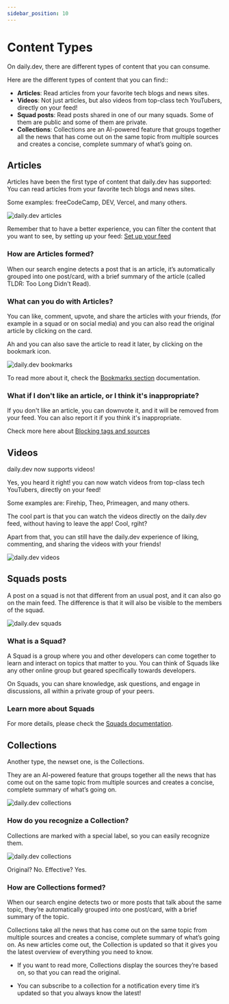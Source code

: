 ```yaml
---
sidebar_position: 10
---
```


# Content Types

On daily.dev, there are different types of content that you can consume. 

Here are the different types of content that you can find::
- **Articles**: Read articles from your favorite tech blogs and news sites.
- **Videos**: Not just articles, but also videos from top-class tech YouTubers, directly on your feed!
- **Squad posts**: Read posts shared in one of our many squads. Some of them are public and some of them are private.
- **Collections**: Collections are an AI-powered feature that groups together all the news that has come out on the same topic from multiple sources and creates a concise, complete summary of what’s going on.

## Articles

Articles have been the first type of content that daily.dev has supported: You can read articles from your favorite tech blogs and news sites.

Some examples: freeCodeCamp, DEV, Vercel, and many others.

![daily.dev articles](https://github.com/dailydotdev/docs/assets/18360871/00f49469-3018-4644-970a-4b07ecb366fd)


Remember that to have a better experience, you can filter the content that you want to see, by setting up your feed: [Set up your feed](https://docs.daily.dev/docs/setting-up-your-feed/filtering-content-feed)

### How are Articles formed?

When our search engine detects a post that is an article, it’s automatically grouped into one post/card, with a brief summary of the article (called TLDR: Too Long Didn't Read).

### What can you do with Articles?

You can like, comment, upvote, and share the articles with your friends, (for example in a squad or on social media) and you can also read the original article by clicking on the card.

Ah and you can also save the article to read it later, by clicking on the bookmark icon.

![daily.dev bookmarks](https://github.com/dailydotdev/docs/assets/18360871/e9c9ac03-21dc-41cc-9c20-adb5f75f2e71)

To read more about it, check the [Bookmarks section](https://docs.daily.dev/docs/key-features/bookmarks#importance-of-bookmarks) documentation.

### What if I don't like an article, or I think it's inappropriate?

If you don't like an article, you can downvote it, and it will be removed from your feed. You can also report it if you think it's inappropriate.

Check more here about [Blocking tags and sources](https://docs.daily.dev/docs/setting-up-your-feed/blocking-tags-sources)

## Videos

daily.dev now supports videos!

Yes, you heard it right! you can now watch videos from top-class tech YouTubers, directly on your feed!

Some examples are: Firehip, Theo, Primeagen, and many others.

The cool part is that you can watch the videos directly on the daily.dev feed, without having to leave the app! Cool, rgiht?

Apart from that, you can still have the daily.dev experience of liking, commenting, and sharing the videos with your friends!

![daily.dev videos](https://github.com/dailydotdev/docs/assets/18360871/2663d24c-45bb-4bce-b676-6b3bb68efba6)


## Squads posts

A post on a squad is not that different from an usual post, and it can also go on the main feed. The difference is that it will also be visible to the members of the squad.

![daily.dev squads](https://github.com/dailydotdev/docs/assets/18360871/ae0af05d-b97e-4900-8c1f-9ab9318ed44d)

### What is a Squad?

A Squad is a group where you and other developers can come together to learn and interact on topics that matter to you. You can think of Squads like any other online group but geared specifically towards developers.

On Squads, you can share knowledge, ask questions, and engage in discussions, all within a private group of your peers.

### Learn more about Squads

For more details, please check the [Squads documentation](https://docs.daily.dev/docs/squads/creating-your-squad).

## Collections

Another type, the newset one, is the Collections.

They are an AI-powered feature that groups together all the news that has come out on the same topic from multiple sources and creates a concise, complete summary of what’s going on.

![daily.dev collections](https://github.com/dailydotdev/docs/assets/18360871/71a4b3ea-16f8-427a-804a-7f57589e78bd)

### How do you recognize a Collection?

Collections are marked with a special label, so you can easily recognize them.

![daily.dev collections](https://github.com/dailydotdev/docs/assets/18360871/cdc18716-7b60-4b36-a958-47d3bfc6bfa8)

Original? No. Effective? Yes.

### How are Collections formed?

When our search engine detects two or more posts that talk about the same topic, they’re automatically grouped into one post/card, with a brief summary of the topic.

Collections take all the news that has come out on the same topic from multiple sources and creates a concise, complete summary of what’s going on. As new articles come out, the Collection is updated so that it gives you the latest overview of everything you need to know.

- If you want to read more, Collections display the sources they’re based on, so that you can read the original.

- You can subscribe to a collection for a notification every time it’s updated so that you always know the latest!
